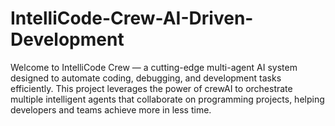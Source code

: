 # IntelliCode-Crew-AI-Driven-Development
Welcome to IntelliCode Crew — a cutting-edge multi-agent AI system designed to automate coding, debugging, and development tasks efficiently. This project leverages the power of crewAI  to orchestrate multiple intelligent agents that collaborate on programming projects, helping developers and teams achieve more in less time.
